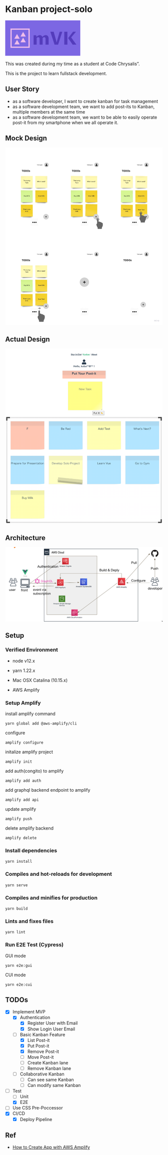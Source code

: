# Kanban project-solo

<img src="./logo.png" width=240px/>

This was created during my time as a student at Code Chrysalis”.

This is the project to learn fullstack development.

## User Story
- as a software developer, I want to create kanban for task management
- as a software development team, we want to add post-its to Kanban, multiple members at the same time
- as a software development team, we want to be able to easily operate post-it from my smartphone when we all operate it.

## Mock Design
![](./MVP-mock.jpg)

## Actual Design
![](./screen.png)

## Architecture
![](./architecture.png)

## Setup

### Verified Environment
- node v12.x
- yarn 1.22.x

- Mac OSX Catalina (10.15.x)
- AWS Amplify

### Setup Amplify

install amplify command

```
yarn global add @aws-amplify/cli
```

configure

```
amplify configure
```

initalize amplify project

```
amplify init
```

add auth(congito) to amplify

```
amplify add auth
```

add graphql backend endpoint to amplify

```
amplify add api
```

update amplify

```
amplify push
```

delete amplify backend

```
amplify delete
```

### Install dependencies
```
yarn install
```

### Compiles and hot-reloads for development
```
yarn serve
```

### Compiles and minifies for production
```
yarn build
```

### Lints and fixes files
```
yarn lint
```

### Run E2E Test (Cypress)

GUI mode

```
yarn e2e:gui
```

CUI mode

```
yarn e2e:cui
```

## TODOs
- [x] Implement MVP
    - [x] Authentication
        - [x] Register User with Email
        - [x] Show Login User Email
    - [ ] Basic Kanban Feature
        - [x] List Post-it
        - [x] Put Post-it
        - [x] Remove Post-it
        - [ ] Move Post-it
        - [ ] Create Kanban lane
        - [ ] Remove Kanban lane
    - [ ] Collaborative Kanban
        - [ ] Can see same Kanban
        - [ ] Can modify same Kanban
- [ ] Test
    - [ ] Unit
    - [x] E2E
- [ ] Use CSS Pre-Poccessor
- [x] CI/CD
    - [x] Deploy Pipeline

## Ref
- [How to Create App with AWS Amplify](https://aws.amazon.com/jp/builders-flash/202008/amplify-crud-app/)
